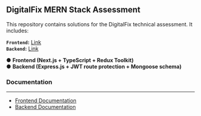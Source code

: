 ## DigitalFix MERN Stack Assessment

This repository contains solutions for the DigitalFix technical assessment. It includes:

**`Frontend`:** [Link](https://frontend-indol-ten-nyll5c3ye3.vercel.app)  
**`Backend`:** [Link](https://backend-pi-smoky-10.vercel.app/)  

● **Frontend (Next.js + TypeScript + Redux Toolkit)**  
● **Backend (Express.js + JWT route protection + Mongoose schema)**  

### Documentation  
---

- [Frontend Documentation](./frontend/README.md)  
- [Backend Documentation](./backend/README.md)  
